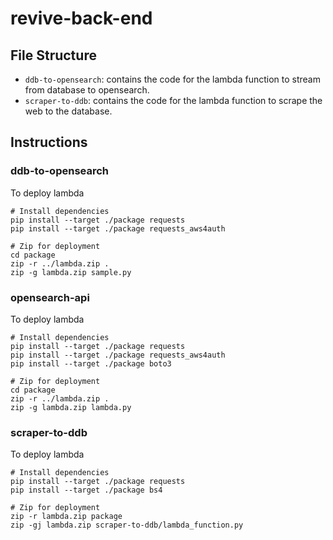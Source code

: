 # revive-back-end

## File Structure
* `ddb-to-opensearch`: contains the code for the lambda function to stream from database to opensearch.
* `scraper-to-ddb`: contains the code for the lambda function to scrape the web to the database.

## Instructions
### ddb-to-opensearch
To deploy lambda

```
# Install dependencies
pip install --target ./package requests
pip install --target ./package requests_aws4auth

# Zip for deployment
cd package
zip -r ../lambda.zip .
zip -g lambda.zip sample.py
```

### opensearch-api
To deploy lambda

```
# Install dependencies
pip install --target ./package requests
pip install --target ./package requests_aws4auth
pip install --target ./package boto3

# Zip for deployment
cd package
zip -r ../lambda.zip .
zip -g lambda.zip lambda.py
```

### scraper-to-ddb
To deploy lambda

```
# Install dependencies
pip install --target ./package requests
pip install --target ./package bs4

# Zip for deployment
zip -r lambda.zip package
zip -gj lambda.zip scraper-to-ddb/lambda_function.py
```
